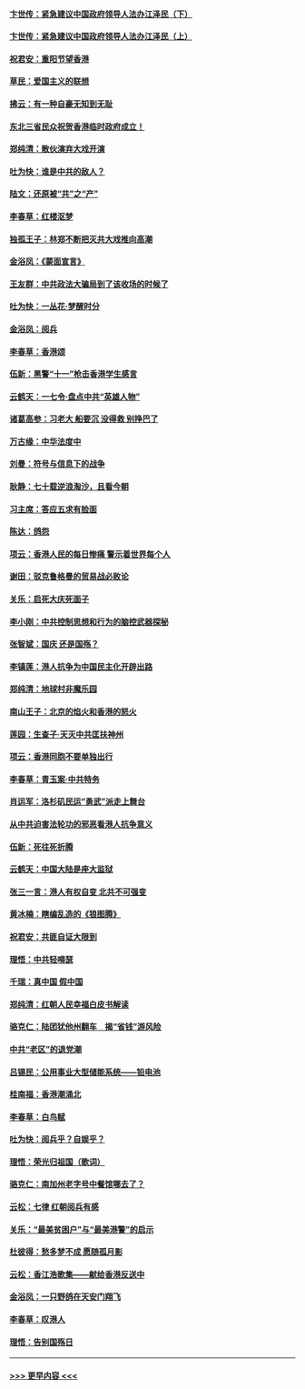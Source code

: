 #### [卞世传：紧急建议中国政府领导人法办江泽民（下）](../pages/nsc993/n11573390.md?t=10072044) 
#### [卞世传：紧急建议中国政府领导人法办江泽民（上）](../pages/nsc993/n11573208.md?t=10072044) 
#### [祝君安：重阳节望香港](../pages/nsc993/n11573190.md?t=10072044) 
#### [草民：爱国主义的联想](../pages/nsc993/n11572333.md?t=10072044) 
#### [拂云：有一种自豪无知到无耻](../pages/nsc993/n11572006.md?t=10072044) 
#### [东北三省民众祝贺香港临时政府成立！](../pages/nsc993/n11571215.md?t=10072044) 
#### [郑纯清：散伙演弃大戏开演](../pages/nsc993/n11570826.md?t=10072044) 
#### [吐为快：谁是中共的敌人？](../pages/nsc993/n11570817.md?t=10072044) 
#### [陆文：还原被“共”之“产”](../pages/nsc993/n11570798.md?t=10072044) 
#### [李春草：红楼沤梦](../pages/nsc993/n11569673.md?t=10072044) 
#### [独孤王子：林郑不断把灭共大戏推向高潮](../pages/nsc993/n11569381.md?t=10072044) 
#### [金浴凤：《蒙面宣言》](../pages/nsc993/n11569368.md?t=10072044) 
#### [王友群：中共政法大骗局到了该收场的时候了](../pages/nsc993/n11568940.md?t=10072044) 
#### [吐为快：一丛花‧梦醒时分](../pages/nsc993/n11567491.md?t=10072044) 
#### [金浴凤：阅兵](../pages/nsc993/n11567454.md?t=10072044) 
#### [李春草：香港颂](../pages/nsc993/n11567444.md?t=10072044) 
#### [伍新：黑警“十一”枪击香港学生感言](../pages/nsc993/n11567426.md?t=10072044) 
#### [云鹤天：一七令‧盘点中共“英雄人物”](../pages/nsc993/n11567091.md?t=10072044) 
#### [诸葛高参：习老大 船要沉 没得救 别挣巴了](../pages/nsc993/n11566976.md?t=10072044) 
#### [万古缘：中华法度中](../pages/nsc993/n11566726.md?t=10072044) 
#### [刘曼：符号与信息下的战争](../pages/nsc993/n11564655.md?t=10072044) 
#### [耿静：七十载逆浪淘沙，且看今朝](../pages/nsc993/n11564520.md?t=10072044) 
#### [习主席：答应五求有脸面](../pages/nsc993/n11563953.md?t=10072044) 
#### [陈达：鸽怨](../pages/nsc993/n11561879.md?t=10072044) 
#### [项云：香港人民的每日惨痛  警示着世界每个人](../pages/nsc993/n11559273.md?t=10072044) 
#### [谢田：驳克鲁格曼的贸易战必败论](../pages/nsc993/n11555840.md?t=10072044) 
#### [关乐：启死大庆死面子](../pages/nsc993/n11556823.md?t=10072044) 
#### [李小刚：中共控制思想和行为的脑控武器探秘](../pages/nsc993/n11556776.md?t=10072044) 
#### [张智斌：国庆  还是国殇？](../pages/nsc993/n11556617.md?t=10072044) 
#### [李镇莲：港人抗争为中国民主化开辟出路](../pages/nsc993/n11556570.md?t=10072044) 
#### [郑纯清：地球村非魔乐园](../pages/nsc993/n11555415.md?t=10072044) 
#### [南山王子：北京的焰火和香港的怒火](../pages/nsc993/n11555318.md?t=10072044) 
#### [莲园：生查子·天灭中共匡扶神州](../pages/nsc993/n11555302.md?t=10072044) 
#### [项云：香港同胞不要单独出行](../pages/nsc993/n11555276.md?t=10072044) 
#### [李春草：青玉案‧中共特务](../pages/nsc993/n11552356.md?t=10072044) 
#### [肖运军：洛杉矶民运“勇武”派走上舞台](../pages/nsc993/n11551595.md?t=10072044) 
#### [从中共迫害法轮功的邪恶看港人抗争意义](../pages/nsc993/n11540858.md?t=10072044) 
#### [伍新：死往死折腾](../pages/nsc993/n11550174.md?t=10072044) 
#### [云鹤天：中国大陆是座大监狱](../pages/nsc993/n11550155.md?t=10072044) 
#### [张三一言：港人有权自变 北共不可强变](../pages/nsc993/n11550132.md?t=10072044) 
#### [黄冰楠：瞎编乱造的《狼图腾》](../pages/nsc993/n11550082.md?t=10072044) 
#### [祝君安：共匪自证大限到](../pages/nsc993/n11550041.md?t=10072044) 
#### [理悟：中共轻嘚瑟](../pages/nsc993/n11547978.md?t=10072044) 
#### [千瑞：真中国 假中国](../pages/nsc993/n11547865.md?t=10072044) 
#### [郑纯清：红朝人民幸福白皮书解读](../pages/nsc993/n11547499.md?t=10072044) 
#### [骆克仁：陆团犹他州翻车　揭“省钱”游风险](../pages/nsc993/n11546977.md?t=10072044) 
#### [中共“老区”的退党潮](../pages/nsc993/n11545995.md?t=10072044) 
#### [吕锡民：公用事业大型储能系统——铅电池](../pages/nsc993/n11545701.md?t=10072044) 
#### [桂南福：香港潮涌北](../pages/nsc993/n11545682.md?t=10072044) 
#### [李春草：白鸟赋](../pages/nsc993/n11545663.md?t=10072044) 
#### [吐为快：阅兵乎？自娱乎？](../pages/nsc993/n11545625.md?t=10072044) 
#### [理悟：荣光归祖国（歌词）](../pages/nsc993/n11545616.md?t=10072044) 
#### [骆克仁：南加州老字号中餐馆哪去了？](../pages/nsc993/n11545120.md?t=10072044) 
#### [云松：七律 红朝阅兵有感](../pages/nsc993/n11542394.md?t=10072044) 
#### [关乐：“最美贫困户”与“最美港警”的启示](../pages/nsc993/n11542252.md?t=10072044) 
#### [杜彼得：愁多梦不成 愿随孤月影](../pages/nsc993/n11540296.md?t=10072044) 
#### [云松：香江浩歌集——献给香港反送中](../pages/nsc993/n11540149.md?t=10072044) 
#### [金浴凤：一只野鸽在天安门翔飞](../pages/nsc993/n11540280.md?t=10072044) 
#### [李春草：叹港人](../pages/nsc993/n11540119.md?t=10072044) 
#### [理悟：告别国殇日](../pages/nsc993/n11539610.md?t=10072044) 

----
#### [ >>> 更早内容 <<< ](../indexes/nsc993-earlier.md)
